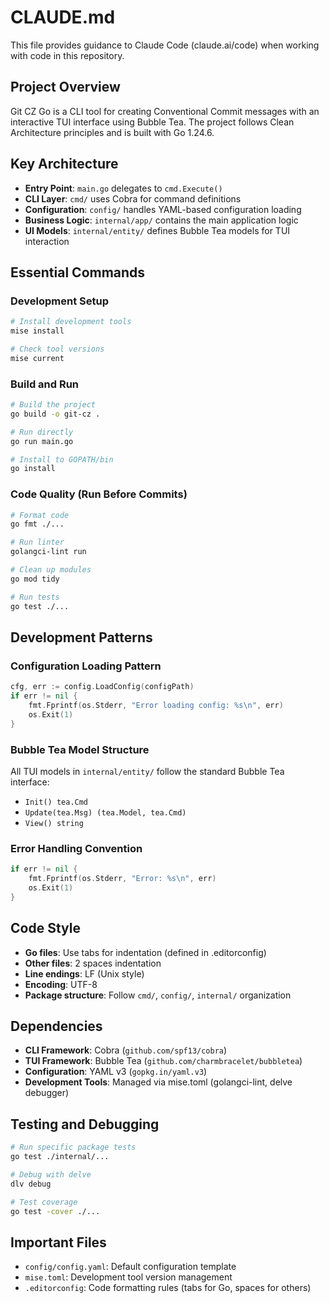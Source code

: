 # CLAUDE.md

This file provides guidance to Claude Code (claude.ai/code) when working with code in this repository.

## Project Overview

Git CZ Go is a CLI tool for creating Conventional Commit messages with an interactive TUI interface using Bubble Tea. The project follows Clean Architecture principles and is built with Go 1.24.6.

## Key Architecture

- **Entry Point**: `main.go` delegates to `cmd.Execute()`
- **CLI Layer**: `cmd/` uses Cobra for command definitions
- **Configuration**: `config/` handles YAML-based configuration loading
- **Business Logic**: `internal/app/` contains the main application logic
- **UI Models**: `internal/entity/` defines Bubble Tea models for TUI interaction

## Essential Commands

### Development Setup
```bash
# Install development tools
mise install

# Check tool versions  
mise current
```

### Build and Run
```bash
# Build the project
go build -o git-cz .

# Run directly
go run main.go

# Install to GOPATH/bin
go install
```

### Code Quality (Run Before Commits)
```bash
# Format code
go fmt ./...

# Run linter
golangci-lint run

# Clean up modules
go mod tidy

# Run tests
go test ./...
```

## Development Patterns

### Configuration Loading Pattern
```go
cfg, err := config.LoadConfig(configPath)
if err != nil {
    fmt.Fprintf(os.Stderr, "Error loading config: %s\n", err)
    os.Exit(1)
}
```

### Bubble Tea Model Structure
All TUI models in `internal/entity/` follow the standard Bubble Tea interface:
- `Init() tea.Cmd`
- `Update(tea.Msg) (tea.Model, tea.Cmd)`
- `View() string`

### Error Handling Convention
```go
if err != nil {
    fmt.Fprintf(os.Stderr, "Error: %s\n", err)
    os.Exit(1)
}
```

## Code Style

- **Go files**: Use tabs for indentation (defined in .editorconfig)
- **Other files**: 2 spaces indentation
- **Line endings**: LF (Unix style)
- **Encoding**: UTF-8
- **Package structure**: Follow `cmd/`, `config/`, `internal/` organization

## Dependencies

- **CLI Framework**: Cobra (`github.com/spf13/cobra`)
- **TUI Framework**: Bubble Tea (`github.com/charmbracelet/bubbletea`)
- **Configuration**: YAML v3 (`gopkg.in/yaml.v3`)
- **Development Tools**: Managed via mise.toml (golangci-lint, delve debugger)

## Testing and Debugging

```bash
# Run specific package tests
go test ./internal/...

# Debug with delve
dlv debug

# Test coverage
go test -cover ./...
```

## Important Files

- `config/config.yaml`: Default configuration template
- `mise.toml`: Development tool version management
- `.editorconfig`: Code formatting rules (tabs for Go, spaces for others)